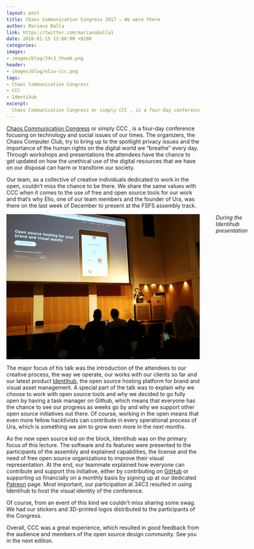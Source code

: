 ```yaml
---
layout: post
title: Chaos Communication Congress 2017 – We were there
author: Mariana Balla
link: https://twitter.com/marianaballa1
date: 2018-01-15 12:00:00 +0200
categories:
images:
- images/blog/34c3_thumb.png
header:
- images/blog/elio-ccc.png
tags:
- Chaos Communication Congress
- CCC
- Identihub
excerpt:
  Chaos Communication Congress or simply CCC , is a four-day conference focusing on technology and social issues of our times. The organizers, the Chaos Computer Club, try to bring up to the spotlight privacy issues and the importance of the human rights on the digital world we “breathe” every day. Through workshops and presentations the […]
---
```


<p><a href="https://events.ccc.de/congress/2017/wiki/index.php/Main_Page" target="blank">Chaos Communication Congress</a> or simply CCC , is a four-day conference focusing on technology and social issues of our times. The organizers, the Chaos Computer Club, try to bring up to the spotlight privacy issues and the importance of the human rights on the digital world we “breathe” every day. Through workshops and presentations the attendees have the chance to get updated on how the unethical use of the digital resources that we have on our disposal can harm or transform our society.</p>

<p>Our team, as a collective of creative individuals dedicated to work in the open, couldn’t miss the chance to be there. We share the same values with CCC when it comes to the use of free and open source tools for our work and that’s why Elio, one of our team members and the founder of Ura, was there on the last week of December to present at the FSFS assembly track.</p>

<div class="large-12 large-centered centered-text columns">
<img src="/images/blog/elio-ccc.png" alt="34C3"><br />
<i>During the Identihub presentation</i>
</div>
<div class="two spacing"></div>

<p>The major focus of his talk was the introduction of the attendees to our creative process, the way we operate, our works with our clients so far and our latest product <a href="https://identihub.co/" target="blank">Identihub</a>, the open source hosting platform for brand and visual asset management. A special part of the talk was to explain why we choose to work with open source tools  and why we decided to go fully open by having a task manager on Github, which means that everyone has the chance to see our progress as weeks go by and why we support other open source initiatives out there. Of course, working in the open means that even more fellow hacktivists can contribute in every operational process of Ura, which is something we aim to grow even more in the next months.</p>

<p>As the new open source kid on the block, Identihub was on the primary focus of this lecture. The software and its features were presented to the participants of the assembly and explained capabilities, the license  and the need of free open source organizations to improve their visual representation.  At the end, our teammate explained how everyone can contribute and support this initiative, either by contributing on <a href="https://github.com/uracreative/" target="blank">GitHub</a> or supporting us financially on a monthly basis by signing up at our dedicated <a href="https://www.patreon.com/ura" target="blank">Patreon</a> page. Most important, our participation at 34C3 resulted in using Identihub to host the visual identity of the conference.</p>

<p>Of course, from an event of this kind we couldn’t miss sharing some swag. We had our stickers and 3D-printed logos distributed to the participants of the Congress.</p>

<p>Overall, CCC was a great experience, which resulted in good feedback from the audience and members of the open source design community. See you in the next edition.</p>
